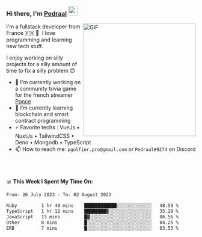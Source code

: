 ### Hi there, I'm <a href="https://pedraal.dev" target="_blank">Pedraal</a> <img src="https://media.giphy.com/media/hvRJCLFzcasrR4ia7z/giphy.gif" width="25px">
<img align="right" alt="GIF" src="https://pedraal.dev/avatar.png" width="300" height="300" />

I'm a fullstack developer from France 🇫🇷 🥖 &nbsp;I love programming and learning new
tech stuff.

I enjoy working on silly projects for a silly amount of time to fix a silly problem 🙃

- 🔭  I'm currently working on a community trivia game for the french streamer <a href="https://twitch.tv/ponce" target="_blank">Ponce</a>
- 🌱 I’m currently learning blockchain and smart contract programming
- ⚡ Favorite techs : VueJs &bull; NuxtJs &bull; TailwindCSS &bull; Deno &bull; Mongodb &bull; TypeScript
- 📫 How to reach me: `pgolfier.pro@gmail.com` or `Pedraal#9274` on Discord

<br>
<br>

📊 **This Week I Spent My Time On:**
<!--START_SECTION:waka-->

```txt
From: 26 July 2023 - To: 02 August 2023

Ruby         1 hr 40 mins    ████████████░░░░░░░░░░░░░   48.59 %
TypeScript   1 hr 12 mins    ████████▓░░░░░░░░░░░░░░░░   35.20 %
JavaScript   13 mins         █▓░░░░░░░░░░░░░░░░░░░░░░░   06.56 %
Other        8 mins          █░░░░░░░░░░░░░░░░░░░░░░░░   04.25 %
ERB          7 mins          █░░░░░░░░░░░░░░░░░░░░░░░░   03.53 %
```

<!--END_SECTION:waka-->
